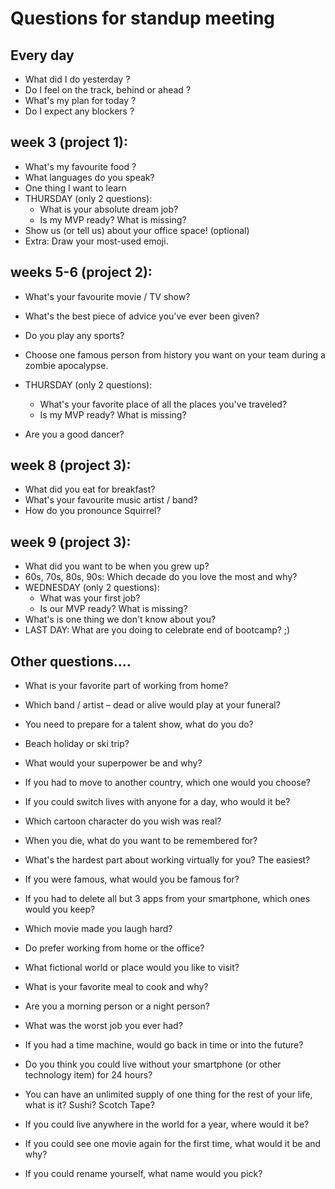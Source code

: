 

# Questions for standup meeting

## Every day
- What did I do yesterday ?
- Do I feel on the track, behind or ahead ?
- What's my plan for today ?
- Do I expect any blockers ?


## week 3 (project 1):

- What's my favourite food ?
- What languages do you speak?
- One thing I want to learn
- THURSDAY (only 2 questions):
  - What is your absolute dream job?
  - Is my MVP ready? What is missing?
- Show us (or tell us) about your office space! (optional)
- Extra: Draw your most-used emoji.


## weeks 5-6 (project 2):
- What's your favourite movie / TV show?
- What's the best piece of advice you've ever been given?
- Do you play any sports?
- Choose one famous person from history you want on your team during a zombie apocalypse.
- THURSDAY (only 2 questions):
  - What's your favorite place of all the places you've traveled?
  - Is my MVP ready? What is missing?
  <!-- 
  Refresh MVP requirements:
  - Your React app must perform all CRUD operations on that API (Create, Read, Update, Delete)
  - Responsive (mobile + desktop)
  - Deployed & fully working in production.
  -->

  <!-- @todo: create checklist for p2 (so that they test themselves)  -->
- Are you a good dancer?


## week 8 (project 3):
- What did you eat for breakfast?
- What's your favourite music artist / band?
- How do you pronounce Squirrel?

## week 9 (project 3):
- What did you want to be when you grew up?
- 60s, 70s, 80s, 90s: Which decade do you love the most and why?
- WEDNESDAY (only 2 questions):
  - What was your first job?
  - Is our MVP ready? What is missing?
  <!-- @LT: share MVP Checklist: https://codepen.io/luisjunco/full/gOywmQv  -->
- What's is one thing we don't know about you?
- LAST DAY: What are you doing to celebrate end of bootcamp? ;)


## Other questions....

- What is your favorite part of working from home?
- Which band / artist – dead or alive would play at your funeral?
- You need to prepare for a talent show, what do you do?
- Beach holiday or ski trip?
- What would your superpower be and why?
- If you had to move to another country, which one would you choose?
- If you could switch lives with anyone for a day, who would it be?
- Which cartoon character do you wish was real?
- When you die, what do you want to be remembered for?
- What's the hardest part about working virtually for you? The easiest?
- If you were famous, what would you be famous for?
- If you had to delete all but 3 apps from your smartphone, which ones would you keep?

- Which movie made you laugh hard?
- Do prefer working from home or the office?
- What fictional world or place would you like to visit?
- What is your favorite meal to cook and why?
- Are you a morning person or a night person?


- What was the worst job you ever had?
- If you had a time machine, would go back in time or into the future?
- Do you think you could live without your smartphone (or other technology item) for 24 hours?
- You can have an unlimited supply of one thing for the rest of your life, what is it? Sushi? Scotch Tape?
- If you could live anywhere in the world for a year, where would it be?
- If you could see one movie again for the first time, what would it be and why?
- If you could rename yourself, what name would you pick?

